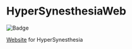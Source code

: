 # HyperSynesthesiaWeb

![Badge](https://github.com/Dakkra/HyperSynesthesiaWeb/actions/workflows/CI.yml/badge.svg?branch=main)

[Website](https://hypersynesthesia.com) for HyperSynesthesia
